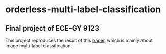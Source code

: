 # orderless-multi-label-classification
## Final project of ECE-GY 9123

This project reproduces the result of this [paper](https://arxiv.org/abs/1911.09996), which is mainly about image multi-label classification.
